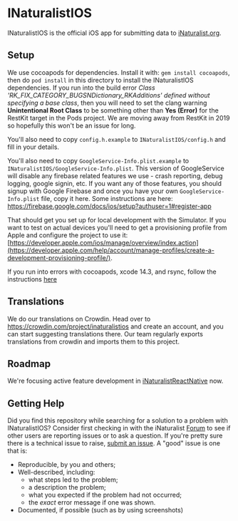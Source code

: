 INaturalistIOS
==============

INaturalistIOS is the official iOS app for submitting data to [iNaturalist.org](http://www.inaturalist.org).

Setup
-----

We use cocoapods for dependencies. Install it with: `gem install cocoapods`, then do `pod install` in this directory to install the INaturalistIOS dependencies. If you run into the build error *Class 'RK_FIX_CATEGORY_BUGSNDictionary_RKAdditions' defined without specifying a base class*, then you will need to set the clang warning **Unintentional Root Class** to be something other than **Yes (Error)** for the RestKit target in the Pods project. We are moving away from RestKit in 2019 so hopefully this won't be an issue for long.

You'll also need to copy `config.h.example` to `INaturalistIOS/config.h` and fill in your details.

You'll also need to copy `GoogleService-Info.plist.example` to `INaturalistIOS/GoogleService-Info.plist`. This version of GoogleService will disable any firebase related features we use - crash reporting, debug logging, google signin, etc. If you want any of those features, you should signup with Google Firebase and once you have your own `GoogleService-Info.plist` file, copy it here. Some instructions are here: https://firebase.google.com/docs/ios/setup?authuser=1#register-app

That should get you set up for local development with the Simulator. If you want to test on actual devices you'll need to get a provisioning profile from Apple and configure the project to use it: [https://developer.apple.com/ios/manage/overview/index.action](https://developer.apple.com/help/account/manage-profiles/create-a-development-provisioning-profile/).

If you run into errors with cocoapods, xcode 14.3, and rsync, follow the instructions [here](https://github.com/CocoaPods/CocoaPods/issues/11808#issuecomment-1509261607)

Translations
------------

We do our translations on Crowdin. Head over to https://crowdin.com/project/inaturalistios and create an account, and you can start suggesting translations there. Our team regularly exports translations from crowdin and imports them to this project.

Roadmap
-----

We're focusing active feature development in [iNaturalistReactNative](https://github.com/inaturalist/iNaturalistReactNative) now.

Getting Help
------------

Did you find this repository while searching for a solution to a problem with INaturalistIOS? Consider first checking in with the iNaturalist [Forum](https://forum.inaturalist.org) to see if other users are reporting issues or to ask a question. If you're pretty sure there is a technical issue to raise, [submit an issue](https://github.com/inaturalist/INaturalistIOS/issues). A "good" issue is one that is:

- Reproducible, by you and others;
- Well-described, including:
    - what steps led to the problem;
    - a description the problem;
    - what you expected if the problem had not occurred;
    - the _exact_ error message if one was shown.
- Documented, if possible (such as by using screenshots)


